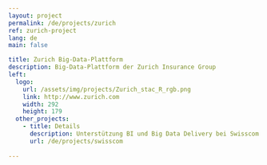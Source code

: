 ```yaml
---
layout: project
permalink: /de/projects/zurich
ref: zurich-project
lang: de
main: false

title: Zurich Big-Data-Plattform
description: Big-Data-Plattform der Zurich Insurance Group
left:
  logo:
    url: /assets/img/projects/Zurich_stac_R_rgb.png
    link: http://www.zurich.com
    width: 292
    height: 179
  other_projects:
    - title: Details
      description: Unterstützung BI und Big Data Delivery bei Swisscom
      url: /de/projects/swisscom
      
---
```

